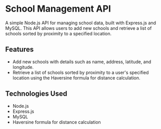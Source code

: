 # School Management API

A simple Node.js API for managing school data, built with Express.js and MySQL. This API allows users to add new schools and retrieve a list of schools sorted by proximity to a specified location.

## Features

- Add new schools with details such as name, address, latitude, and longitude.
- Retrieve a list of schools sorted by proximity to a user's specified location using the Haversine formula for distance calculation.

## Technologies Used

- Node.js
- Express.js
- MySQL
- Haversine formula for distance calculation
